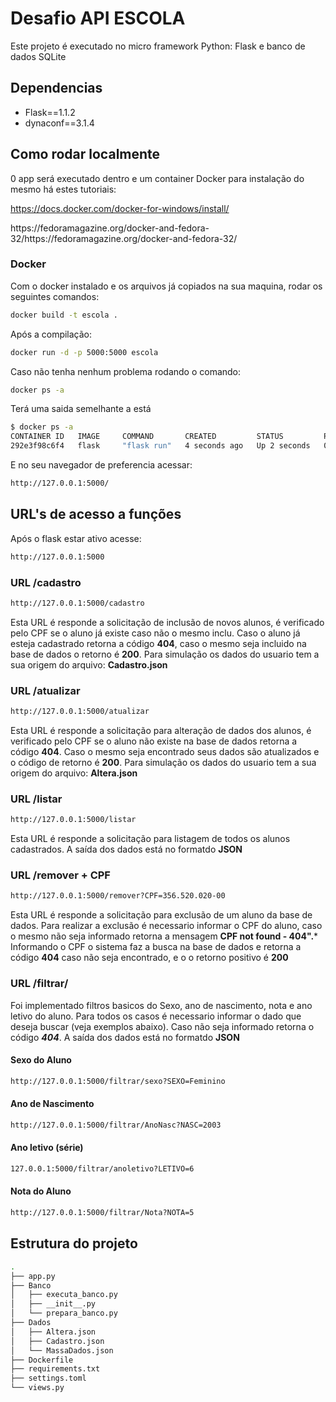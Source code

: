 # Desafio API ESCOLA

Este projeto é executado no micro framework Python: Flask e banco de dados SQLite

## Dependencias

- Flask==1.1.2
- dynaconf==3.1.4


## Como rodar localmente
0 app será executado dentro e um container Docker para instalação do mesmo há estes tutoriais:<p>
https://docs.docker.com/docker-for-windows/install/ </p>
<p>https://fedoramagazine.org/docker-and-fedora-32/https://fedoramagazine.org/docker-and-fedora-32/</p>

### Docker

Com o docker instalado e os arquivos já copiados na sua maquina, rodar os seguintes comandos:
```sh
docker build -t escola .
```
Após a compilação:
```sh
docker run -d -p 5000:5000 escola
```
Caso não tenha nenhum problema rodando o comando:
```sh
docker ps -a
```
Terá uma saida semelhante a está
```sh
$ docker ps -a
CONTAINER ID   IMAGE     COMMAND       CREATED         STATUS         PORTS                    NAMES
292e3f98c6f4   flask     "flask run"   4 seconds ago   Up 2 seconds   0.0.0.0:5000->5000/tcp   gifted_brahmagupta
```
E no seu navegador de preferencia acessar:
```sh
http://127.0.0.1:5000/
```

## URL's de acesso a funções
Após o flask estar ativo acesse:
```sh
http://127.0.0.1:5000
```
### URL /cadastro
```sh
http://127.0.0.1:5000/cadastro
```
Esta URL é responde a solicitação de inclusão de novos alunos, é verificado pelo CPF se o aluno já existe caso não o mesmo inclu. Caso o aluno já esteja cadastrado retorna a código **404**, caso o mesmo seja incluido na base de dados o retorno é **200**. Para simulação os dados do usuario tem a sua origem do  arquivo: **Cadastro.json**

### URL /atualizar
```sh
http://127.0.0.1:5000/atualizar
```
Esta URL é responde a solicitação para alteração de dados dos alunos, é verificado pelo CPF se o aluno não existe na base de dados retorna a código **404**. Caso o mesmo seja encontrado seus dados são atualizados e o código de retorno é **200**. Para simulação os dados do usuario tem a sua origem do  arquivo: **Altera.json**

### URL /listar
```sh
http://127.0.0.1:5000/listar
```
Esta URL é responde a solicitação para listagem de todos os alunos  cadastrados. A saída dos dados está no formatdo **JSON**

### URL /remover + CPF
```sh
http://127.0.0.1:5000/remover?CPF=356.520.020-00
```
Esta URL é responde a solicitação para exclusão de um aluno da base de dados. Para realizar a exclusão é necessario informar o CPF do aluno, caso o mesmo não seja informado retorna a mensagem **CPF not found - 404".*** Informando o CPF o sistema faz a busca na base de dados e retorna a código **404** caso não seja encontrado, e o o retorno positivo é **200** 

### URL /filtrar/

Foi implementado filtros basicos do Sexo, ano de nascimento, nota e ano letivo do aluno. Para todos os casos é necessario informar o dado que deseja buscar (veja exemplos abaixo). Caso não seja informado retorna o código ***404***. A saída dos dados está no formatdo **JSON**

#### Sexo do Aluno 
```sh
http://127.0.0.1:5000/filtrar/sexo?SEXO=Feminino
```

#### Ano de Nascimento 
```sh
http://127.0.0.1:5000/filtrar/AnoNasc?NASC=2003
```
#### Ano letivo (série)
```sh
127.0.0.1:5000/filtrar/anoletivo?LETIVO=6
```
#### Nota do Aluno 
```sh
http://127.0.0.1:5000/filtrar/Nota?NOTA=5
```



## Estrutura do projeto
```sh
.
├── app.py
├── Banco
│   ├── executa_banco.py
│   ├── __init__.py
│   └── prepara_banco.py
├── Dados
│   ├── Altera.json
│   ├── Cadastro.json
│   └── MassaDados.json
├── Dockerfile
├── requirements.txt
├── settings.toml
└── views.py

```

